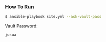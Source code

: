 ### How To Run
```sh
$ ansible-playbook site.yml --ask-vault-pass
```

Vault Password:
```sh
josua
```